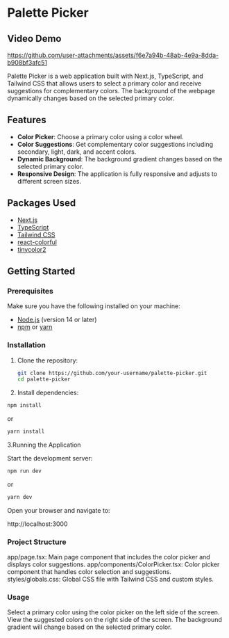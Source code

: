 # Palette Picker


## Video Demo



https://github.com/user-attachments/assets/f6e7a94b-48ab-4e9a-8dda-b908bf3afc51



Palette Picker is a web application built with Next.js, TypeScript, and Tailwind CSS that allows users to select a primary color and receive suggestions for complementary colors. The background of the webpage dynamically changes based on the selected primary color.

## Features

- **Color Picker**: Choose a primary color using a color wheel.
- **Color Suggestions**: Get complementary color suggestions including secondary, light, dark, and accent colors.
- **Dynamic Background**: The background gradient changes based on the selected primary color.
- **Responsive Design**: The application is fully responsive and adjusts to different screen sizes.

## Packages Used

- [Next.js](https://nextjs.org/)
- [TypeScript](https://www.typescriptlang.org/)
- [Tailwind CSS](https://tailwindcss.com/)
- [react-colorful](https://github.com/omgovich/react-colorful)
- [tinycolor2](https://github.com/bgrins/TinyColor)

## Getting Started

### Prerequisites

Make sure you have the following installed on your machine:

- [Node.js](https://nodejs.org/) (version 14 or later)
- [npm](https://www.npmjs.com/) or [yarn](https://yarnpkg.com/)

### Installation

1. Clone the repository:

   ```bash
   git clone https://github.com/your-username/palette-picker.git
   cd palette-picker

2. Install dependencies:

  ```bash
  npm install
```
or

  ```bash
  yarn install
```
3.Running the Application

Start the development server:
  ```bash
  npm run dev

```
or
  ```bash
  yarn dev
```

Open your browser and navigate to:

http://localhost:3000

### Project Structure
app/page.tsx: Main page component that includes the color picker and displays color suggestions.
app/components/ColorPicker.tsx: Color picker component that handles color selection and suggestions.
styles/globals.css: Global CSS file with Tailwind CSS and custom styles.

### Usage
Select a primary color using the color picker on the left side of the screen.
View the suggested colors on the right side of the screen. The background gradient will change based on the selected primary color.   
